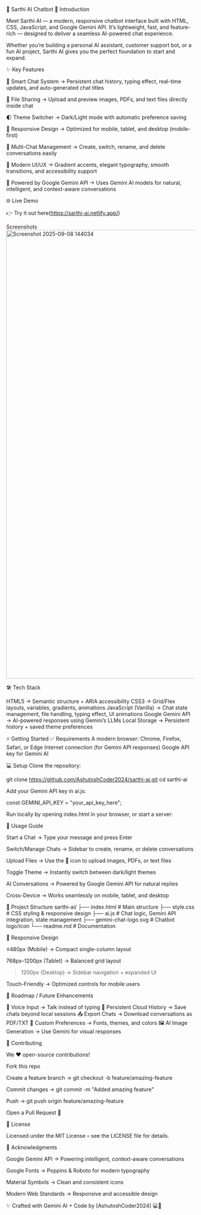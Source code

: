 🚀 Sarthi AI Chatbot
📖 Introduction

Meet Sarthi AI — a modern, responsive chatbot interface built with HTML, CSS, JavaScript, and Google Gemini API.
It’s lightweight, fast, and feature-rich — designed to deliver a seamless AI-powered chat experience.

Whether you’re building a personal AI assistant, customer support bot, or a fun AI project, Sarthi AI gives you the perfect foundation to start and expand.

✨ Key Features

💬 Smart Chat System → Persistent chat history, typing effect, real-time updates, and auto-generated chat titles

📂 File Sharing → Upload and preview images, PDFs, and text files directly inside chat

🌓 Theme Switcher → Dark/Light mode with automatic preference saving

📱 Responsive Design → Optimized for mobile, tablet, and desktop (mobile-first)

🔄 Multi-Chat Management → Create, switch, rename, and delete conversations easily

🎨 Modern UI/UX → Gradient accents, elegant typography, smooth transitions, and accessibility support

🤖 Powered by Google Gemini API → Uses Gemini AI models for natural, intelligent, and context-aware conversations

🌐 Live Demo

👉 Try it out here(https://sarthi-ai.netlify.app/)

Screenshots
<img width="1920" height="1200" alt="Screenshot 2025-09-08 144034" src="https://github.com/user-attachments/assets/9161fa8f-7b42-4525-99a3-5a078f045191" />




🛠 Tech Stack

HTML5 → Semantic structure + ARIA accessibility
CSS3 → Grid/Flex layouts, variables, gradients, animations
JavaScript (Vanilla) → Chat state management, file handling, typing effect, UI animations
Google Gemini API → AI-powered responses using Gemini’s LLMs
Local Storage → Persistent history + saved theme preferences


⚡ Getting Started
✅ Requirements
A modern browser: Chrome, Firefox, Safari, or Edge
Internet connection (for Gemini API responses)
Google API key for Gemini AI

💻 Setup
Clone the repository:

git clone https://github.com/AshutoshCoder2024/sarthi-ai.git
cd sarthi-ai

Add your Gemini API key in ai.js:

const GEMINI_API_KEY = "your_api_key_here";


Run locally by opening index.html in your browser, or start a server:


🎯 Usage Guide

Start a Chat → Type your message and press Enter

Switch/Manage Chats → Sidebar to create, rename, or delete conversations

Upload Files → Use the 📎 icon to upload images, PDFs, or text files

Toggle Theme → Instantly switch between dark/light themes

AI Conversations → Powered by Google Gemini API for natural replies

Cross-Device → Works seamlessly on mobile, tablet, and desktop

📂 Project Structure
sarthi-ai/
├── index.html             # Main structure
├── style.css              # CSS styling & responsive design
├── ai.js                  # Chat logic, Gemini API integration, state management
├── gemini-chat-logo.svg   # Chatbot logo/icon
└── readme.md              # Documentation

📱 Responsive Design

≤480px (Mobile) → Compact single-column layout

768px–1200px (Tablet) → Balanced grid layout

>1200px (Desktop) → Sidebar navigation + expanded UI

Touch-Friendly → Optimized controls for mobile users

🔮 Roadmap / Future Enhancements

🎤 Voice Input → Talk instead of typing
📜 Persistent Cloud History → Save chats beyond local sessions
📤 Export Chats → Download conversations as PDF/TXT
🎨 Custom Preferences → Fonts, themes, and colors
🖼 AI Image Generation → Use Gemini for visual responses

🤝 Contributing

We ❤️ open-source contributions!

Fork this repo

Create a feature branch → git checkout -b feature/amazing-feature

Commit changes → git commit -m "Added amazing feature"

Push → git push origin feature/amazing-feature

Open a Pull Request 🚀

📜 License

Licensed under the MIT License – see the LICENSE file for details.

🙏 Acknowledgments

Google Gemini API → Powering intelligent, context-aware conversations

Google Fonts → Poppins & Roboto for modern typography

Material Symbols → Clean and consistent icons

Modern Web Standards → Responsive and accessible design

✨ Crafted with Gemini AI + Code by [AshutoshCoder2024] 💻🚀
